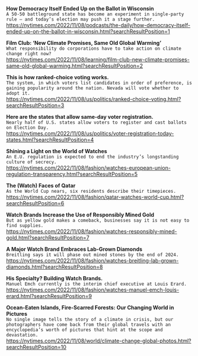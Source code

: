 **How Democracy Itself Ended Up on the Ballot in Wisconsin**\
`A 50-50 battleground state has become an experiment in single-party rule — and today’s election may push it a stage further.`\
https://nytimes.com/2022/11/08/podcasts/the-daily/how-democracy-itself-ended-up-on-the-ballot-in-wisconsin.html?searchResultPosition=1

**Film Club: ‘New Climate Promises, Same Old Global Warming’**\
`What responsibility do corporations have to take action on climate change right now?`\
https://nytimes.com/2022/11/08/learning/film-club-new-climate-promises-same-old-global-warming.html?searchResultPosition=2

**This is how ranked-choice voting works.**\
`The system, in which voters list candidates in order of preference, is gaining popularity around the nation. Nevada will vote whether to adopt it.`\
https://nytimes.com/2022/11/08/us/politics/ranked-choice-voting.html?searchResultPosition=3

**Here are the states that allow same-day voter registration.**\
`Nearly half of U.S. states allow voters to register and cast ballots on Election Day.`\
https://nytimes.com/2022/11/08/us/politics/voter-registration-today-states.html?searchResultPosition=4

**Shining a Light on the World of Watches**\
`An E.U. regulation is expected to end the industry’s longstanding culture of secrecy.`\
https://nytimes.com/2022/11/08/fashion/watches-european-union-regulation-transparency.html?searchResultPosition=5

**The (Watch) Faces of Qatar**\
`As the World Cup nears, six residents describe their timepieces.`\
https://nytimes.com/2022/11/08/fashion/qatar-watches-world-cup.html?searchResultPosition=6

**Watch Brands Increase the Use of Responsibly Mined Gold**\
`But as yellow gold makes a comeback, businesses say it is not easy to find supplies.`\
https://nytimes.com/2022/11/08/fashion/watches-responsibly-mined-gold.html?searchResultPosition=7

**A Major Watch Brand Embraces Lab-Grown Diamonds**\
`Breitling says it will phase out mined stones by the end of 2024.`\
https://nytimes.com/2022/11/08/fashion/watches-breitling-lab-grown-diamonds.html?searchResultPosition=8

**His Specialty? Building Watch Brands.**\
`Manuel Emch currently is the interim chief executive at Louis Erard.`\
https://nytimes.com/2022/11/08/fashion/watches-manuel-emch-louis-erard.html?searchResultPosition=9

**Ocean-Eaten Islands, Fire-Scarred Forests: Our Changing World in Pictures**\
`No single image tells the story of a climate in crisis, but our photographers have come back from their global travels with an encyclopedia’s worth of pictures that hint at the scope and devastation.`\
https://nytimes.com/2022/11/08/world/climate-change-global-photos.html?searchResultPosition=10

